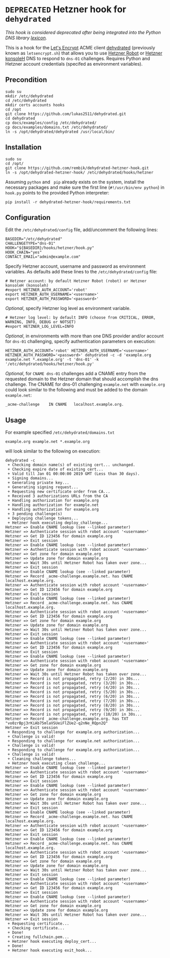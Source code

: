 # `DEPRECATED` Hetzner hook for `dehydrated`

*This hook is considered deprecated after being integrated into the Python DNS library [lexicon](https://github.com/AnalogJ/lexicon).*

This is a hook for the [Let's Encrypt](https://letsencrypt.org/) ACME client [dehydrated](https://github.com/lukas2511/dehydrated) (previously known as `letsencrypt.sh`) that allows you to use [Hetzner Robot](https://www.hetzner.com/registrationrobot) or [Hetzner konsoleH](https://www.hetzner.com/domainregistration) DNS to respond to `dns-01` challenges. Requires Python and Hetzner account credentials (specifed as environment variables).

## Precondition
```shell
sudo su
mkdir /etc/dehydrated
cd /etc/dehydrated
mkdir certs accounts hooks
cd /opt
git clone https://github.com/lukas2511/dehydrated.git
cd dehydrated
cp docs/examples/config /etc/dehydrated/
cp docs/examples/domains.txt /etc/dehydrated/
ln -s /opt/dehydrated/dehydrated /usr/local/bin/
```

## Installation

```shell
sudo su
cd /opt/
git clone https://github.com/rembik/dehydrated-hetzner-hook.git
ln -s /opt/dehydrated-hetzner-hook/ /etc/dehydrated/hooks/hetzner
```
Assuming `python` and ` pip` already exists on the system, install the necessary packages and make sure the first line (`#!/usr/bin/env python`) in `hook.py` points to the provided Python interpreter:
```shell
pip install -r dehydrated-hetzner-hook/requirements.txt
```

## Configuration
Edit the `/etc/dehydrated/config` file, add/uncomment the following lines:
```
BASEDIR="/etc/dehydrated"
CHALLENGETYPE="dns-01"
HOOK="${BASEDIR}/hooks/hetzner/hook.py"
HOOK_CHAIN="yes"
CONTACT_EMAIL="admin@example.com"
```
Specify Hetzner account, username and password as environment variables. 
As defaults add these lines to the `/etc/dehydrated/config` file:
```
# Hetzner account: by default Hetzner Robot (robot) or Hetzner konsoleH (konsoleh)
#export HETZNER_AUTH_ACCOUNT='robot'
export HETZNER_AUTH_USERNAME='<username>'
export HETZNER_AUTH_PASSWORD='<password>'
```
*Optional*, specify Hetzner log level as environment variable.
```
# Hetzner log level: by default INFO (choose from CRITICAL, ERROR, WARNING, INFO, DEBUG or NOTSET)
#export HETZNER_LOG_LEVEL=INFO
```
*Optional*, in environments with more than one DNS provider and/or account for `dns-01` challenging, specify authentication parameters on execution: 
```shell
HETZNER_AUTH_ACCOUNT='robot' HETZNER_AUTH_USERNAME='<username>' HETZNER_AUTH_PASSWORD='<password>' dehydrated -c -d 'example.org example.net *.example.org' -t 'dns-01' -k '/etc/dehydrated/hooks/hetzner/hook.py'
```
*Optional*, for `CNAME dns-01` challenges add a CNAME entry from the 
requested domain to the Hetzner domain that should accomplish the dns challenge. 
The CNAME for dns-01 challenging `example.net` with `example.org` could look 
similar to the following and must be added to the domain `example.net`: 
```
_acme-challenge    IN CNAME   localhost.example.org.
```

## Usage
For example specified `/etc/dehydrated/domains.txt`
```
example.org example.net *.example.org
```

will look similar to the following on execution:
```
dehydrated -c
 + Checking domain name(s) of existing cert... unchanged.
 + Checking expire date of existing cert...
 + Valid till Jan 01 00:00:00 2019 GMT (Less than 30 days).
 + Signing domains...
 + Generating private key...
 + Generating signing request...
 + Requesting new certificate order from CA...
 + Received 3 authorizations URLs from the CA
 + Handling authorization for example.org
 + Handling authorization for example.net
 + Handling authorization for example.org
 + 3 pending challenge(s)
 + Deploying challenge tokens...
 + Hetzner hook executing deploy_challenge...
Hetzner => Enable CNAME lookup (see --linked parameter)
Hetzner => Authenticate session with robot account '<username>'
Hetzner => Get ID 123456 for domain example.org
Hetzner => Exit session
Hetzner => Enable CNAME lookup (see --linked parameter)
Hetzner => Authenticate session with robot account '<username>'
Hetzner => Get zone for domain example.org
Hetzner => Update zone for domain example.org
Hetzner => Wait 30s until Hetzner Robot has taken over zone...
Hetzner => Exit session
Hetzner => Enable CNAME lookup (see --linked parameter)
Hetzner => Record _acme-challenge.example.net. has CNAME localhost.example.org.
Hetzner => Authenticate session with robot account '<username>'
Hetzner => Get ID 123456 for domain example.org
Hetzner => Exit session
Hetzner => Enable CNAME lookup (see --linked parameter)
Hetzner => Record _acme-challenge.example.net. has CNAME localhost.example.org.
Hetzner => Authenticate session with robot account '<username>'
Hetzner => Get ID 123456 for domain example.org
Hetzner => Get zone for domain example.org
Hetzner => Update zone for domain example.org
Hetzner => Wait 30s until Hetzner Robot has taken over zone...
Hetzner => Exit session
Hetzner => Enable CNAME lookup (see --linked parameter)
Hetzner => Authenticate session with robot account '<username>'
Hetzner => Get ID 123456 for domain example.org
Hetzner => Exit session
Hetzner => Enable CNAME lookup (see --linked parameter)
Hetzner => Authenticate session with robot account '<username>'
Hetzner => Get zone for domain example.org
Hetzner => Update zone for domain example.org
Hetzner => Wait 30s until Hetzner Robot has taken over zone...
Hetzner => Record is not propagated, retry (2/20) in 30s...
Hetzner => Record is not propagated, retry (3/20) in 30s...
Hetzner => Record is not propagated, retry (4/20) in 30s...
Hetzner => Record is not propagated, retry (5/20) in 30s...
Hetzner => Record is not propagated, retry (6/20) in 30s...
Hetzner => Record is not propagated, retry (7/20) in 30s...
Hetzner => Record is not propagated, retry (8/20) in 30s...
Hetzner => Record is not propagated, retry (9/20) in 30s...
Hetzner => Record is not propagated, retry (10/20) in 30s...
Hetzner => Record _acme-challenge.example.org. has TXT "vo0zrBpj3rKiAb75mlaVSUeiFlZUe2-q2nNe_RQpn2Q"
Hetzner => Exit session
 + Responding to challenge for example.org authorization...
 + Challenge is valid!
 + Responding to challenge for example.net authorization...
 + Challenge is valid!
 + Responding to challenge for example.org authorization...
 + Challenge is valid!
 + Cleaning challenge tokens...
 + Hetzner hook executing clean_challenge...
Hetzner => Enable CNAME lookup (see --linked parameter)
Hetzner => Authenticate session with robot account '<username>'
Hetzner => Get ID 123456 for domain example.org
Hetzner => Exit session
Hetzner => Enable CNAME lookup (see --linked parameter)
Hetzner => Authenticate session with robot account '<username>'
Hetzner => Get zone for domain example.org
Hetzner => Update zone for domain example.org
Hetzner => Wait 30s until Hetzner Robot has taken over zone...
Hetzner => Exit session
Hetzner => Enable CNAME lookup (see --linked parameter)
Hetzner => Record _acme-challenge.example.net. has CNAME localhost.example.org.
Hetzner => Authenticate session with robot account '<username>'
Hetzner => Get ID 123456 for domain example.org
Hetzner => Exit session
Hetzner => Enable CNAME lookup (see --linked parameter)
Hetzner => Record _acme-challenge.example.net. has CNAME localhost.example.org.
Hetzner => Authenticate session with robot account '<username>'
Hetzner => Get ID 123456 for domain example.org
Hetzner => Get zone for domain example.org
Hetzner => Update zone for domain example.org
Hetzner => Wait 30s until Hetzner Robot has taken over zone...
Hetzner => Exit session
Hetzner => Enable CNAME lookup (see --linked parameter)
Hetzner => Authenticate session with robot account '<username>'
Hetzner => Get ID 123456 for domain example.org
Hetzner => Exit session
Hetzner => Enable CNAME lookup (see --linked parameter)
Hetzner => Authenticate session with robot account '<username>'
Hetzner => Get zone for domain example.org
Hetzner => Update zone for domain example.org
Hetzner => Wait 30s until Hetzner Robot has taken over zone...
Hetzner => Exit session
 + Requesting certificate...
 + Checking certificate...
 + Done!
 + Creating fullchain.pem...
 + Hetzner hook executing deploy_cert...
 + Done!
 + Hetzner hook executing exit_hook...
```

